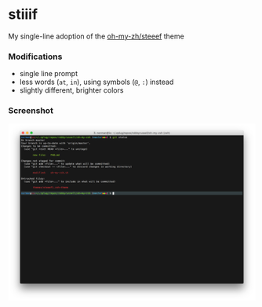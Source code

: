 # stiiif
My single-line adoption of the [oh-my-zh/steeef](https://github.com/robbyrussell/oh-my-zsh/blob/master/themes/steeef.zsh-theme) theme

### Modifications

- single line prompt
- less words (`at`, `in`), using symbols (`@`, `:`) instead
- slightly different, brighter colors


### Screenshot

![Screenshot of prompt](screenshot.png)
